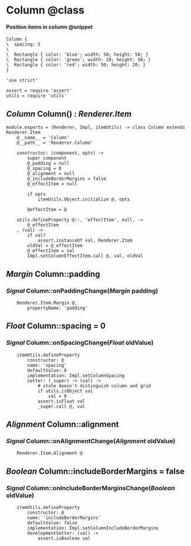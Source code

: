 Column @class
======

#### Position items in column @snippet

```style
Column {
\  spacing: 5
\
\  Rectangle { color: 'blue'; width: 50; height: 50; }
\  Rectangle { color: 'green'; width: 20; height: 50; }
\  Rectangle { color: 'red'; width: 50; height: 20; }
}
```

	'use strict'

	assert = require 'assert'
	utils = require 'utils'

*Column* Column() : *Renderer.Item*
-----------------------------------

	module.exports = (Renderer, Impl, itemUtils) -> class Column extends Renderer.Item
		@__name__ = 'Column'
		@__path__ = 'Renderer.Column'

		constructor: (component, opts) ->
			super component
			@_padding = null
			@_spacing = 0
			@_alignment = null
			@_includeBorderMargins = false
			@_effectItem = null

			if opts
				itemUtils.Object.initialize @, opts
			
			@effectItem = @

		utils.defineProperty @::, 'effectItem', null, ->
			@_effectItem
		, (val) ->
			if val?
				assert.instanceOf val, Renderer.Item
			oldVal = @_effectItem
			@_effectItem = val
			Impl.setColumnEffectItem.call @, val, oldVal

*Margin* Column::padding
------------------------

### *Signal* Column::onPaddingChange(*Margin* padding)

		Renderer.Item.Margin @,
			propertyName: 'padding'

*Float* Column::spacing = 0
---------------------------

### *Signal* Column::onSpacingChange(*Float* oldValue)

		itemUtils.defineProperty
			constructor: @
			name: 'spacing'
			defaultValue: 0
			implementation: Impl.setColumnSpacing
			setter: (_super) -> (val) ->
				# state doesn't distinguish column and grid
				if utils.isObject val
					val = 0
				assert.isFloat val
				_super.call @, val

*Alignment* Column::alignment
-----------------------------

### *Signal* Column::onAlignmentChange(*Alignment* oldValue)

		Renderer.Item.Alignment @

*Boolean* Column::includeBorderMargins = false
----------------------------------------------

### *Signal* Column::onIncludeBorderMarginsChange(*Boolean* oldValue)

		itemUtils.defineProperty
			constructor: @
			name: 'includeBorderMargins'
			defaultValue: false
			implementation: Impl.setColumnIncludeBorderMargins
			developmentSetter: (val) ->
				assert.isBoolean val
